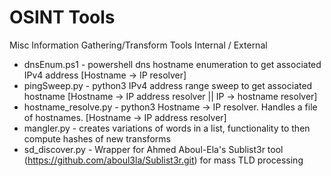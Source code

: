 # OSINT Tools
Misc Information Gathering/Transform Tools
Internal / External 

* dnsEnum.ps1 - powershell dns hostname enumeration to get associated IPv4 address      [Hostname -> IP resolver]
* pingSweep.py - python3 IPv4 address range sweep to get associated hostname            [Hostname -> IP address resolver  || IP -> hostname resolver]
* hostname_resolve.py - python3 Hostname -> IP resolver. Handles a file of hostnames.	[Hostname -> IP address resolver]
* mangler.py - creates variations of words in a list, functionality to then compute hashes of new transforms
* sd_discover.py - Wrapper for Ahmed Aboul-Ela's Sublist3r tool (https://github.com/aboul3la/Sublist3r.git) for mass TLD processing

